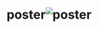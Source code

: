 # poster![poster](https://github.com/Jyothipriya12/poster/assets/136612991/757f1db6-e525-40bf-927b-8d7903860c5a)
